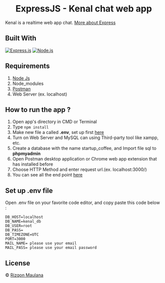 <h1 align="center">ExpressJS - Kenal chat web app</h1>

Kenal is a realtime web app chat. [More about Express](https://en.wikipedia.org/wiki/Express.js)

## Built With

[![Express.js](https://img.shields.io/badge/Express.js-4.x-orange.svg?style=rounded-square)](https://expressjs.com/en/starter/installing.html)
[![Node.js](https://img.shields.io/badge/Node.js-v.12.13-green.svg?style=rounded-square)](https://nodejs.org/)

## Requirements

1. <a href="https://nodejs.org/en/download/">Node Js</a>
2. Node_modules
3. <a href="https://www.getpostman.com/">Postman</a>
4. Web Server (ex. localhost)

## How to run the app ?

1. Open app's directory in CMD or Terminal
2. Type `npm install`
3. Make new file a called **.env**, set up first [here](#set-up-env-file)
4. Turn on Web Server and MySQL can using Third-party tool like xampp, etc.
5. Create a database with the name startup_coffee, and Import file sql to **phpmyadmin**
6. Open Postman desktop application or Chrome web app extension that has installed before
7. Choose HTTP Method and enter request url.(ex. localhost:3000/)
8. You can see all the end point [here](https://documenter.getpostman.com/view/8213807/TW6uppWE)

## Set up .env file

Open .env file on your favorite code editor, and copy paste this code below :

```
DB_HOST=localhost
DB_NAME=kenal_db
DB_USER=root
DB_PASS=
DB_TIMEZONE=UTC
PORT=3000
MAIL_NAME= please use your email
MAIL_PASS= please use your email password

```

## License

© [Rizqon Maulana](https://github.com/rizqonmaulana/)
